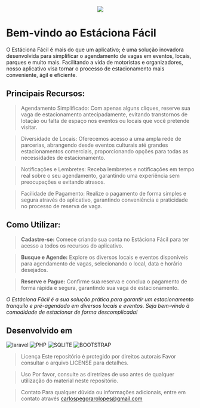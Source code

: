 <div align="center">
    <img src="https://private-user-images.githubusercontent.com/102663575/279546896-0d4de11d-da0e-4829-ac55-754ca5c921eb.png?jwt=eyJhbGciOiJIUzI1NiIsInR5cCI6IkpXVCJ9.eyJpc3MiOiJnaXRodWIuY29tIiwiYXVkIjoicmF3LmdpdGh1YnVzZXJjb250ZW50LmNvbSIsImtleSI6ImtleTEiLCJleHAiOjE2OTg4MDA1MDEsIm5iZiI6MTY5ODgwMDIwMSwicGF0aCI6Ii8xMDI2NjM1NzUvMjc5NTQ2ODk2LTBkNGRlMTFkLWRhMGUtNDgyOS1hYzU1LTc1NGNhNWM5MjFlYi5wbmc_WC1BbXotQWxnb3JpdGhtPUFXUzQtSE1BQy1TSEEyNTYmWC1BbXotQ3JlZGVudGlhbD1BS0lBSVdOSllBWDRDU1ZFSDUzQSUyRjIwMjMxMTAxJTJGdXMtZWFzdC0xJTJGczMlMkZhd3M0X3JlcXVlc3QmWC1BbXotRGF0ZT0yMDIzMTEwMVQwMDU2NDFaJlgtQW16LUV4cGlyZXM9MzAwJlgtQW16LVNpZ25hdHVyZT1kYTRmZWEyY2JjZjlmMzE2OGNhMGMwMmEyNzNmZDMyOTQyZmU5ODIxZjM3M2JmZGRhMGFiYjMxYWRjYzc3Zjk5JlgtQW16LVNpZ25lZEhlYWRlcnM9aG9zdCZhY3Rvcl9pZD0wJmtleV9pZD0wJnJlcG9faWQ9MCJ9.mYVJikT-ACfLPWMJPBUKmYcusRcZ-wXvpzXeWVSYqGQ" />
</div>

# Bem-vindo ao Estáciona Fácil

O Estáciona Fácil é mais do que um aplicativo; é uma solução inovadora desenvolvida para simplificar o agendamento de vagas em eventos, locais, parques e muito mais. Facilitando a vida de motoristas e organizadores, nosso aplicativo visa tornar o processo de estacionamento mais conveniente, ágil e eficiente.

## Principais Recursos:

> Agendamento Simplificado: Com apenas alguns cliques, reserve sua vaga de estacionamento antecipadamente, evitando transtornos de lotação ou falta de espaço nos eventos ou locais que você pretende visitar.

> Diversidade de Locais: Oferecemos acesso a uma ampla rede de parcerias, abrangendo desde eventos culturais até grandes estacionamentos comerciais, proporcionando opções para todas as necessidades de estacionamento.

> Notificações e Lembretes: Receba lembretes e notificações em tempo real sobre o seu agendamento, garantindo uma experiência sem preocupações e evitando atrasos.

> Facilidade de Pagamento: Realize o pagamento de forma simples e segura através do aplicativo, garantindo conveniência e praticidade no processo de reserva de vaga.

## Como Utilizar:
> **Cadastre-se:** Comece criando sua conta no Estáciona Fácil para ter acesso a todos os recursos do aplicativo.

> **Busque e Agende:** Explore os diversos locais e eventos disponíveis para agendamento de vagas, selecionando o local, data e horário desejados.

> **Reserve e Pague:** Confirme sua reserva e conclua o pagamento de forma rápida e segura, garantindo sua vaga de estacionamento.

*O Estáciona Fácil é a sua solução prática para garantir um estacionamento tranquilo e pré-agendado em diversos locais e eventos. Seja bem-vindo à comodidade de estacionar de forma descomplicada!*


## Desenvolvido em

![laravel](https://img.shields.io/badge/Laravel-FF2D20?style=for-the-badge&logo=laravel&logoColor=white)
![PHP](https://img.shields.io/badge/PHP-777BB4?style=for-the-badge&logo=php&logoColor=white)
![SQLITE](https://img.shields.io/badge/SQLite-07405E?style=for-the-badge&logo=sqlite&logoColor=white)
![BOOTSTRAP](https://img.shields.io/badge/Bootstrap-563D7C?style=for-the-badge&logo=bootstrap&logoColor=white)
> Licença
Este repositório é protegido por direitos autorais Favor consultar o arquivo LICENSE para detalhes.

> Uso
Por favor, consulte as diretrizes de uso antes de qualquer utilização do material neste repositório.

> Contato
Para qualquer dúvida ou informações adicionais, entre em contato através carlospegorarolopes@gmail.com

